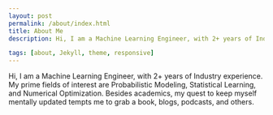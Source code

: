 ```yaml
---
layout: post
permalink: /about/index.html
title: About Me
description: Hi, I am a Machine Learning Engineer, with 2+ years of Industry experience. My prime fields of interest are Probabilistic Modeling, Statistical Learning, and Numerical Optimization. Besides academics, my quest to keep myself mentally updated tempts me to grab a book, blogs, podcasts, and others. 

tags: [about, Jekyll, theme, responsive]
---
```


Hi, I am a Machine Learning Engineer, with 2+ years of Industry experience. My prime fields of interest are Probabilistic Modeling, Statistical Learning, and Numerical Optimization. Besides academics, my quest to keep myself mentally updated tempts me to grab a book, blogs, podcasts, and others. 





